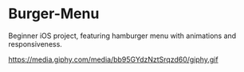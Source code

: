 # Burger-Menu
Beginner iOS project, featuring hamburger menu with animations and responsiveness.

https://media.giphy.com/media/bb95GYdzNztSrqzd60/giphy.gif
